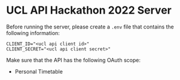 # UCL API Hackathon 2022 Server

Before running the server, please create a `.env` file that contains
the following information:

``` text
CLIENT_ID="<ucl api client id>"
CLIENT_SECRET="<ucl api client secret>"
```

Make sure that the API has the following OAuth scope:
- Personal Timetable
